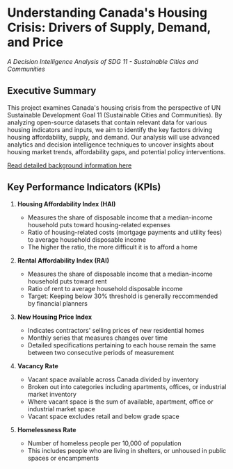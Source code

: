 # Understanding Canada's Housing Crisis: Drivers of Supply, Demand, and Price

*A Decision Intelligence Analysis of SDG 11 - Sustainable Cities and Communities*

## Executive Summary

This project examines Canada's housing crisis from the perspective of UN Sustainable Development Goal 11 (Sustainable Cities and Communities). By analyzing open-source datasets that contain relevant data for various housing indicators and inputs, we aim to identify the key factors driving housing affordability, supply, and demand. Our analysis will use advanced analytics and decision intelligence techniques to uncover insights about housing market trends, affordability gaps, and potential policy interventions.

[Read detailed background information here](Background.md)

## Key Performance Indicators (KPIs)

1. **Housing Affordability Index (HAI)**

   - Measures the share of disposable income that a median-income household puts toward housing-related expenses
   - Ratio of housing-related costs (mortgage payments and utility fees) to average household disposable income
   - The higher the ratio, the more difficult it is to afford a home
2. **Rental Affordability Index (RAI)**

   - Measures the share of disposable income that a median-income household puts toward rent
   - Ratio of rent to average household disposable income
   - Target: Keeping below 30% threshold is generally reccommended by financial planners
3. **New Housing Price Index**

   - Indicates contractors' selling prices of new residential homes
   - Monthly series that measures changes over time
   - Detailed specifications pertaining to each house remain the same between two consecutive periods of measurement
4. **Vacancy Rate**

   - Vacant space available across Canada divided by inventory
   - Broken out into categories including apartments, offices, or industrial market inventory
   - Where vacant space is the sum of available, apartment, office or industrial market space
   - Vacant space excludes retail and below grade space
5. **Homelessness Rate**

   - Number of homeless people per 10,000 of population
   - This includes people who are living in shelters, or unhoused in public spaces or encampments
